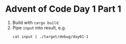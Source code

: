 # Advent of Code Day 1 Part 1

1. Build with `cargo build`
2. Pipe `input` into result, e.g.
   ```sh
   cat input | ./target/debug/day01-1
   ```
